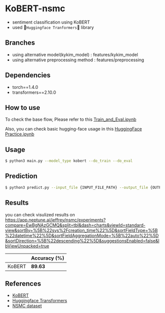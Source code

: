 # KoBERT-nsmc

- sentiment classification using KoBERT
- used 🤗`Huggingface Tranformers`🤗 library

## Branches
- using alternative model(kykim_model) : features/kykim_model
- using alternative preprocessing method : features/preprocessing

## Dependencies

- torch==1.4.0
- transformers==2.10.0

## How to use

To check the base flow, Please refer to this [Train_and_Eval.ipynb](notebook)

Also, you can check basic hugging-face usage in this [HuggingFace Practice.ipynb](notebook)

## Usage

```bash
$ python3 main.py --model_type kobert --do_train --do_eval
```

## Prediction

```bash
$ python3 predict.py --input_file {INPUT_FILE_PATH} --output_file {OUTPUT_FILE_PATH} --model_dir {SAVED_CKPT_PATH}
```

## Results
you can check visulized results on
https://app.neptune.ai/jeffrey/nsmc/experiments?compare=EwBgNAzGCMQ&split=tbl&dash=charts&viewId=standard-view&sortBy=%5B%22sys%2Fcreation_time%22%5D&sortFieldType=%5B%22datetime%22%5D&sortFieldAggregationMode=%5B%22auto%22%5D&sortDirection=%5B%22descending%22%5D&suggestionsEnabled=false&lbViewUnpacked=true

|                   | Accuracy (%) |
| ----------------- | ------------ |
| KoBERT            | **89.63**    |


## References

- [KoBERT](https://github.com/SKTBrain/KoBERT)
- [Huggingface Transformers](https://github.com/huggingface/transformers)
- [NSMC dataset](https://github.com/e9t/nsmc)
